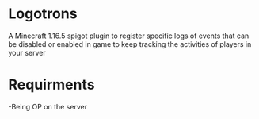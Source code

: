 # Logotrons
A Minecraft 1.16.5 spigot plugin to register specific logs of events that can be disabled or enabled in game to keep tracking the activities of players in your server

# Requirments
-Being OP on the server
